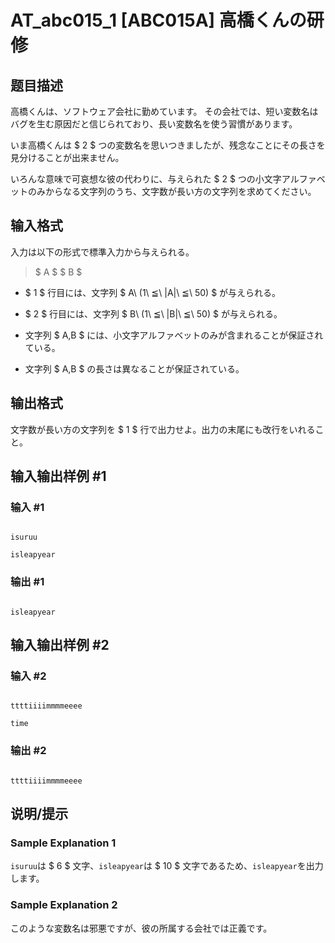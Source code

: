 # AT_abc015_1 [ABC015A] 高橋くんの研修

## 题目描述

[problemUrl]: https://atcoder.jp/contests/abc015/tasks/abc015_1

高橋くんは、ソフトウェア会社に勤めています。 その会社では、短い変数名はバグを生む原因だと信じられており、長い変数名を使う習慣があります。

いま高橋くんは $ 2 $ つの変数名を思いつきましたが、残念なことにその長さを見分けることが出来ません。

いろんな意味で可哀想な彼の代わりに、与えられた $ 2 $ つの小文字アルファベットのみからなる文字列のうち、文字数が長い方の文字列を求めてください。

## 输入格式

入力は以下の形式で標準入力から与えられる。

> $ A $ $ B $

- $ 1 $ 行目には、文字列 $ A\ (1\ ≦\ |A|\ ≦\ 50) $ が与えられる。
- $ 2 $ 行目には、文字列 $ B\ (1\ ≦\ |B|\ ≦\ 50) $ が与えられる。
- 文字列 $ A,B $ には、小文字アルファベットのみが含まれることが保証されている。
- 文字列 $ A,B $ の長さは異なることが保証されている。

## 输出格式

文字数が長い方の文字列を $ 1 $ 行で出力せよ。出力の末尾にも改行をいれること。

## 输入输出样例 #1

### 输入 #1

```
isuruu
isleapyear
```

### 输出 #1

```
isleapyear
```

## 输入输出样例 #2

### 输入 #2

```
ttttiiiimmmmeeee
time
```

### 输出 #2

```
ttttiiiimmmmeeee
```

## 说明/提示

### Sample Explanation 1

`isuruu`は $ 6 $ 文字、`isleapyear`は $ 10 $ 文字であるため、`isleapyear`を出力します。

### Sample Explanation 2

このような変数名は邪悪ですが、彼の所属する会社では正義です。